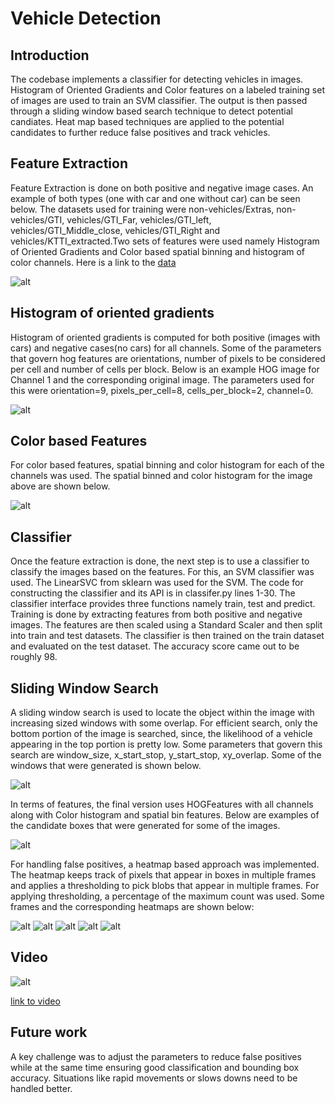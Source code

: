 # Vehicle Detection

## Introduction

The codebase implements a classifier for detecting vehicles in images. Histogram of Oriented Gradients and Color features on a labeled training set of images are used to train an SVM classifier. The output is then passed through a sliding window based search technique to detect potential candiates. Heat map based techniques are applied to the potential candidates to further reduce false positives and track vehicles.

## Feature Extraction

Feature Extraction is done on both positive and negative image cases. An example of both types (one with car and one without car) can be seen below. The datasets used for training were non-vehicles/Extras, non-vehicles/GTI,  vehicles/GTI_Far, vehicles/GTI_left, vehicles/GTI_Middle_close, vehicles/GTI_Right and vehicles/KTTI_extracted.Two sets of features were used namely Histogram of Oriented Gradients and Color based spatial binning and histogram of color channels. Here is a link to the   [data](https://drive.google.com/open?id=0B3EkEy76sbi6eXJ2ZVhzanhYN0U)

![alt](https://github.com/karamach/vision/blob/master/vehicle_detection/images/train_data.png)

## Histogram of oriented gradients

Histogram of oriented gradients is computed for  both positive (images with cars) and negative cases(no cars) for all channels.  Some of the parameters that govern hog features are orientations, number of pixels to be considered per cell and number of cells per block.  Below is an example HOG image for Channel 1 and the corresponding original image. The parameters used for this were orientation=9, pixels_per_cell=8, cells_per_block=2, channel=0.

![alt](https://github.com/karamach/vision/blob/master/vehicle_detection/images/hog.png)

## Color based Features

For color based features, spatial binning and color histogram for each of the channels was used. The spatial binned and color histogram for the image above are shown below.

![alt](https://github.com/karamach/vision/blob/master/vehicle_detection/images/hist.png)

## Classifier

Once the feature extraction is done, the next step is to use a classifier to classify the images based on the features. For this, an SVM classifier was used. The LinearSVC from sklearn was used for the SVM.  The code for constructing the classifier and its API is in classifer.py lines 1-30. The classifier interface provides three functions namely train, test and predict. Training is done by extracting features from both positive and negative images. The features are then scaled using a Standard Scaler and then split into train and test datasets. The classifier is then trained on the train dataset and evaluated on the test dataset. The accuracy score came out to be roughly 98. 

## Sliding Window Search

A sliding window search is used to locate the object within the image with increasing sized windows with some overlap. For efficient search, only the bottom portion of the image is searched, since, the likelihood of a vehicle appearing in the top portion is pretty low. Some parameters that govern this search are window_size, x_start_stop, y_start_stop, xy_overlap.  Some of the windows that were generated is shown below.

![alt](https://github.com/karamach/vision/blob/master/vehicle_detection/images/sliding_window.png)

In terms of features, the final version uses HOGFeatures with all channels along with Color histogram and spatial bin features.
Below are examples of the candidate boxes that were generated for some of the images.

![alt](https://github.com/karamach/vision/blob/master/vehicle_detection/images/candidate_boxes.png)

For handling false positives, a heatmap based approach was implemented. The heatmap keeps track of pixels that appear in boxes in multiple frames and applies a thresholding to pick blobs that appear in multiple frames. For applying thresholding, a percentage of the maximum count was used. Some frames and the corresponding heatmaps are shown below:

![alt](https://github.com/karamach/vision/blob/master/vehicle_detection/images/hm1.png)
![alt](https://github.com/karamach/vision/blob/master/vehicle_detection/images/hm2.png)
![alt](https://github.com/karamach/vision/blob/master/vehicle_detection/images/hm3.png)
![alt](https://github.com/karamach/vision/blob/master/vehicle_detection/images/chm.png)
![alt](https://github.com/karamach/vision/blob/master/vehicle_detection/images/bb.png)

## Video

![alt](https://github.com/karamach/vision/blob/master/vehicle_detection/images/vid.png)

[link to video](https://drive.google.com/file/d/0B5e5oUCOCYhANURIbG1VM1djTzQ/view)

## Future work

A key challenge was to adjust the parameters to reduce false positives while at the same time ensuring good classification and bounding box accuracy. Situations like rapid movements or slows downs need to be handled better.

